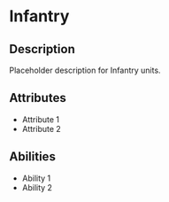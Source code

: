 # Infantry

## Description
Placeholder description for Infantry units.

## Attributes
- Attribute 1
- Attribute 2

## Abilities
- Ability 1
- Ability 2
